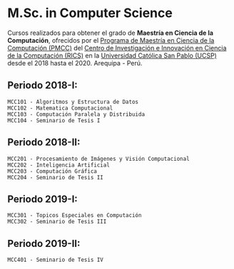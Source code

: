 # M.Sc. in Computer Science

Cursos realizados para obtener el grado de **Maestría en Ciencia de la Computación**, ofrecidos por el [Programa de Maestría en Ciencia de la Computación (PMCC)](http://rics.ucsp.edu.pe/mcs/index.html) del [Centro de Investigación e Innovación en Ciencia de la Computación (RICS)](http://rics.ucsp.edu.pe/) en la [Universidad Católica San Pablo (UCSP)](http://ucsp.edu.pe/) desde el 2018 hasta el 2020. Arequipa - Perú.

## Periodo 2018-I:

    MCC101 - Algoritmos y Estructura de Datos
    MCC102 - Matematica Computacional
    MCC103 - Computación Paralela y Distribuida
    MCC104 - Seminario de Tesis I

## Periodo 2018-II:

    MCC201 - Procesamiento de Imágenes y Visión Computacional
    MCC202 - Inteligencia Artificial
    MCC203 - Computación Gráfica
    MCC204 - Seminario de Tesis II

## Periodo 2019-I:

    MCC301 - Topicos Especiales en Computación
    MCC302 - Seminario de Tesis III

## Periodo 2019-II:

    MCC401 - Seminario de Tesis IV

